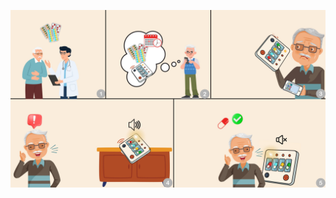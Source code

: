 ![BigPicture Medbox](https://github.com/Lucas-Ladislau/Hands-on-Advanced-MedBox/blob/main/Big%20Picture/WhatsApp%20Image%202025-04-18%20at%2019.16.36.jpeg)
